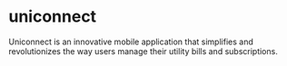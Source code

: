 # uniconnect
Uniconnect is an innovative mobile application that simplifies and revolutionizes the way users manage their utility bills and subscriptions. 
